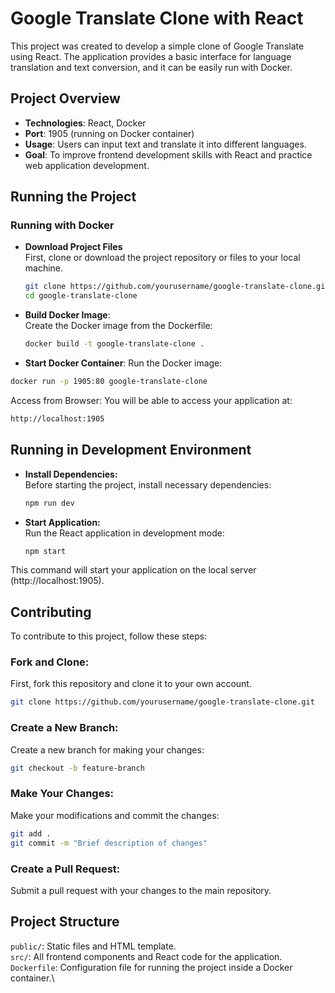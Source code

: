 # Google Translate Clone with React

This project was created to develop a simple clone of Google Translate using React. The application provides a basic interface for language translation and text conversion, and it can be easily run with Docker.

## Project Overview

- **Technologies**: React, Docker
- **Port**: 1905 (running on Docker container)
- **Usage**: Users can input text and translate it into different languages.
- **Goal**: To improve frontend development skills with React and practice web application development.
## Running the Project

### Running with Docker
- **Download Project Files**\
First, clone or download the project repository or files to your local machine.
  ```bash
  git clone https://github.com/yourusername/google-translate-clone.git
  cd google-translate-clone
  ```
- **Build Docker Image**:\
Create the Docker image from the Dockerfile:
  ```bash
  docker build -t google-translate-clone .
  ```
 - **Start Docker Container**:
Run the Docker image:
  ```bash
  docker run -p 1905:80 google-translate-clone
  ```
Access from Browser:
You will be able to access your application at:
  ```bash
  http://localhost:1905
  ```
## Running in Development Environment
- **Install Dependencies:**\
Before starting the project, install necessary dependencies:
  ```bash
  npm run dev
  ```
- **Start Application:**\
Run the React application in development mode:
  ```bash
  npm start
  ```
This command will start your application on the local server (http://localhost:1905).
## Contributing

To contribute to this project, follow these steps:

### Fork and Clone:
First, fork this repository and clone it to your own account.
  ```bash
  git clone https://github.com/yourusername/google-translate-clone.git
  ```
### Create a New Branch:
Create a new branch for making your changes:
  ```bash
  git checkout -b feature-branch
  ```
### Make Your Changes:
Make your modifications and commit the changes:
  ```bash
  git add .
  git commit -m "Brief description of changes"
  ```
### Create a Pull Request:
Submit a pull request with your changes to the main repository.
## Project Structure

`public/`: Static files and HTML template.\
`src/`: All frontend components and React code for the application.\
`Dockerfile`: Configuration file for running the project inside a Docker container.\
